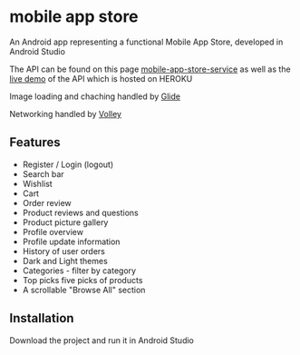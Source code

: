 # mobile app store
 An Android app representing a functional Mobile App Store, developed in Android Studio
 
 The API can be found on this page [mobile-app-store-service](https://github.com/raPetar/mobile-store-service) as well as the [live demo](https://mobile-app-store-service.herokuapp.com/products) of the API which is hosted on HEROKU
 
 Image loading and chaching handled by [Glide](https://github.com/bumptech/glide)
 
Networking handled by [Volley](https://github.com/google/volley)
 ## Features
 
 * Register / Login (logout)
 * Search bar
 * Wishlist
 * Cart 
 * Order review
 * Product reviews and questions
 * Product picture gallery
 * Profile overview
 * Profile update information
 * History of user orders
 * Dark and Light themes
 * Categories - filter by category
 * Top picks five picks of products
 * A scrollable "Browse All" section

## Installation

Download the project and run it in Android Studio

